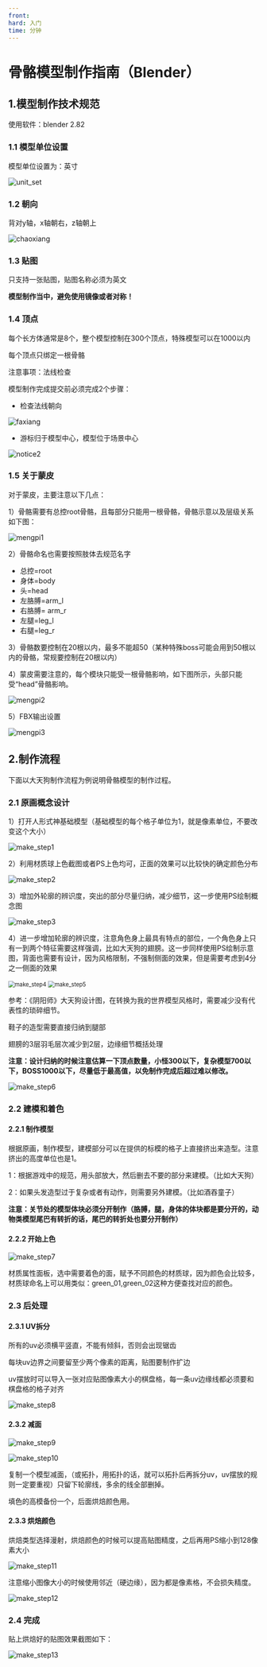 ```yaml
---
front: 
hard: 入门
time: 分钟
---
```


# 骨骼模型制作指南（Blender）

## 1.模型制作技术规范

使用软件：blender 2.82

### 1.1 模型单位设置

模型单位设置为：英寸

![unit_set](./picture/unit_set.png)



### 1.2 朝向

背对y轴，x轴朝右，z轴朝上

![chaoxiang](./picture/blender_chaoxiang.png)



### 1.3 贴图

只支持一张贴图，贴图名称必须为英文

**模型制作当中，避免使用镜像或者对称！**



### 1.4 顶点

每个长方体通常是8个，整个模型控制在300个顶点，特殊模型可以在1000以内

每个顶点只绑定一根骨骼

注意事项：法线检查

模型制作完成提交前必须完成2个步骤：

- 检查法线朝向  

![faxiang](./picture/blender_faxiang.png)

- 游标归于模型中心，模型位于场景中心

![notice2](./picture/blender_notice2.png)



### 1.5 关于蒙皮

对于蒙皮，主要注意以下几点：

 1）骨骼需要有总控root骨骼，且每部分只能用一根骨骼，骨骼示意以及层级关系如下图：

![mengpi1](./picture/blender_mengpi1.png)

2）骨骼命名也需要按照肢体去规范名字

- 总控=root
- 身体=body
- 头=head
- 左胳膊=arm_l
- 右胳膊= arm_r
- 左腿=leg_l
- 右腿=leg_r

3）骨骼数要控制在20根以内，最多不能超50（某种特殊boss可能会用到50根以内的骨骼，常规要控制在20根以内）

4）蒙皮需要注意的，每个模块只能受一根骨骼影响，如下图所示，头部只能受“head”骨骼影响。    

![mengpi2](./picture/blender_mengpi2.png)

5）FBX输出设置

![mengpi3](./picture/blender_mengpi3.png)



## 2.制作流程

下面以大天狗制作流程为例说明骨骼模型的制作过程。

### 2.1 原画概念设计

1）打开人形式神基础模型（基础模型的每个格子单位为1，就是像素单位，不要改变这个大小）  

![make_step1](./picture/blender_make_step1.png)

2）利用材质球上色截图或者PS上色均可，正面的效果可以比较快的确定颜色分布  

![make_step2](./picture/blender_make_step2.png)

3）增加外轮廓的辨识度，突出的部分尽量归纳，减少细节，这一步使用PS绘制概念图

![make_step3](./picture/blender_make_step3.png)

4）进一步增加轮廓的辨识度，注意角色身上最具有特点的部位，一个角色身上只有一到两个特征需要这样强调，比如大天狗的翅膀。这一步同样使用PS绘制示意图，背面也需要有设计，因为风格限制，不强制侧面的效果，但是需要考虑到4分之一侧面的效果

<img src="./picture/blender_make_step4.png" alt="make_step4" style="zoom:80%;" />

<img src="./picture/blender_make_step5.png" alt="make_step5" style="zoom:80%;" />

参考：《阴阳师》大天狗设计图，在转换为我的世界模型风格时，需要减少没有代表性的琐碎细节。

鞋子的造型需要直接归纳到腿部

翅膀的3层羽毛层次减少到2层，边缘细节概括处理

**注意：设计归纳的时候注意估算一下顶点数量，小怪300以下，复杂模型700以下，BOSS1000以下，尽量低于最高值，以免制作完成后超过难以修改。**

![make_step6](./picture/blender_make_step6.png)

### 2.2 建模和着色

#### 2.2.1 制作模型

根据原画，制作模型，建模部分可以在提供的标模的格子上直接挤出来造型。注意挤出的高度单位也是1。

1：根据游戏中的规范，用头部放大，然后删去不要的部分来建模。（比如大天狗）

2：如果头发造型过于复杂或者有动作，则需要另外建模。（比如酒吞童子）

**注意：关节处的模型体块必须分开制作（胳膊，腿，身体的体块都是要分开的，动物类模型尾巴有转折的话，尾巴的转折处也要分开制作）**

#### 2.2.2 开始上色

![make_step7](./picture/blender_make_step7.png)

​    材质属性面板，选中需要着色的面，赋予不同颜色的材质球，因为颜色会比较多，材质球命名上可以用类似：green_01,green_02这种方便查找对应的颜色。   



### 2.3 后处理

#### 2.3.1 UV拆分

所有的uv必须横平竖直，不能有倾斜，否则会出现锯齿

每块uv边界之间要留至少两个像素的距离，贴图要制作扩边

uv摆放时可以导入一张对应贴图像素大小的棋盘格，每一条uv边缘线都必须要和棋盘格的格子对齐

![make_step8](./picture/blender_make_step8.png)

#### 2.3.2 减面

![make_step9](./picture/blender_make_step9.png)

![make_step10](./picture/blender_make_step10.png)

复制一个模型减面，（或拓扑，用拓扑的话，就可以拓扑后再拆分uv，uv摆放的规则一定要重视）只留下轮廓线，多余的线全部删掉。 

填色的高模备份一个，后面烘焙颜色用。



#### 2.3.3 烘焙颜色

烘焙类型选择漫射，烘焙颜色的时候可以提高贴图精度，之后再用PS缩小到128像素大小

![make_step11](./picture/blender_make_step11.png)

注意缩小图像大小的时候使用邻近（硬边缘），因为都是像素格，不会损失精度。

![make_step12](./picture/blender_make_step12.png)

### 2.4 完成

贴上烘焙好的贴图效果截图如下：

![make_step13](./picture/blender_make_step13.png)



